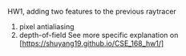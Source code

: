 HW1, adding two features to the previous raytracer
1. pixel antialiasing
2. depth-of-field
See more specific explanation on [https://shuyang19.github.io/CSE_168_hw1/]

